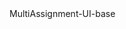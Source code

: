 <html lang="en-us">
  <head>
    <meta charset="utf-8">
    <meta http-equiv="Content-Type" content="text/html; charset=utf-8">
    <title>Unity WebGL Player | MultiAssignment-UI-base</title>
    <link rel="shortcut icon" href="Builds/TemplateData/favicon.ico">
    <link rel="stylesheet" href="Builds/TemplateData/style.css">
    <script src="Builds/TemplateData/UnityProgress.js"></script>
    <script src="Builds/Build/UnityLoader.js"></script>
    <script>
      var unityInstance = UnityLoader.instantiate("unityContainer", "Builds/Build/Builds.json", {onProgress: UnityProgress});
    </script>
  </head>
  <body>
    <div class="webgl-content">
      <div id="unityContainer" style="width: 960px; height: 600px"></div>
      <div class="footer">
        <div class="webgl-logo"></div>
        <div class="fullscreen" onclick="unityInstance.SetFullscreen(1)"></div>
        <div class="title">MultiAssignment-UI-base</div>
      </div>
    </div>
  </body>
</html>
